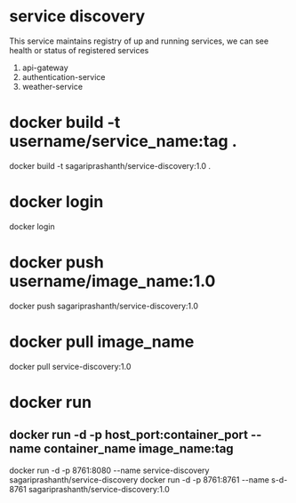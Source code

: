 # service discovery
This service maintains registry of up and running services, we can see health or status of registered services
1. api-gateway
2. authentication-service
3. weather-service

# docker build -t username/service_name:tag .
docker build -t sagariprashanth/service-discovery:1.0 .
# docker login 
docker login
# docker push username/image_name:1.0
docker push sagariprashanth/service-discovery:1.0

# docker pull image_name
docker pull service-discovery:1.0

# docker run 
## docker run -d -p host_port:container_port --name container_name image_name:tag
docker run -d -p 8761:8080 --name service-discovery sagariprashanth/service-discovery
docker run -d -p 8761:8761 --name s-d-8761 sagariprashanth/service-discovery:1.0